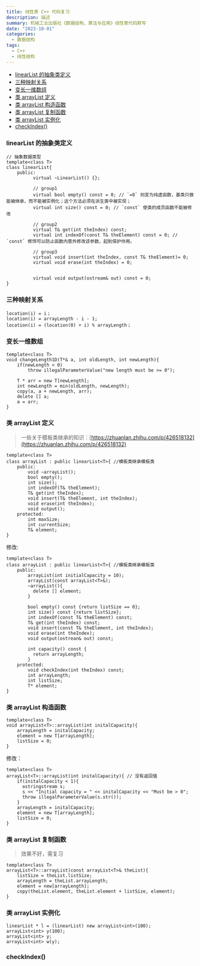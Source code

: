 ```yaml
---
title: 线性表 C++ 代码复习
description: 描述
summary: 机械工业出版社《数据结构、算法与应用》线性表代码默写
date: "2023-10-01"
categories:
  - 数据结构
tags:
  - C++
  - 线性结构
---
```


- [linearList 的抽象类定义](#linearlist-的抽象类定义)
- [三种映射关系](#三种映射关系)
- [变长一维数组](#变长一维数组)
- [类 arrayList 定义](#类-arraylist-定义)
- [类 arrayList 构造函数](#类-arraylist-构造函数)
- [类 arrayList 复制函数](#类-arraylist-复制函数)
- [类 arrayList 实例化](#类-arraylist-实例化)
- [checkIndex()](#checkindex)


### linearList 的抽象类定义

```
// 抽象数据类型
template<class T>
class linearList{
    public:
          virtual ~LinearList() {};

          // group1
          virtual bool empty() const = 0; // `=0` 则变为纯虚函数，基类只做能被继承，而不能被实例化；这个方法必须在派生类中被实现；
          virtual int size() const = 0; // `const` 使类的成员函数不能被修改
          
          // group2
          virtual T& get(int theIndex) const;
          virtual int indexOf(const T& theElement) const = 0; // `const` 修饰可以防止函数内意外修改该参数，起到保护作用。
          
          // group3
          virtual void insert(int theIndex, const T& theElement)= 0;
          virtual void erase(int theIndex) = 0;
          
          
          virtual void output(ostream& out) const = 0;
}
```

### 三种映射关系

```
location(i) = i；
location(i) = arrayLength - i - 1;
location(i) = (location(0) + i) % arrayLength； 
```

### 变长一维数组

```
template<class T>
void changeLength1D(T*& a, int oldLength, int newLength){
    if(newLength < 0)
        throw illegalParameterValue("new length must be >= 0");

    T * arr = new T[newLength];
    int newLength = min(oldLength, newLength);
    copy(a, a + newLength, arr);
    delete [] a;
    a = arr;
}
```



### 类 arrayList 定义 

> 一些关于模板类继承的知识：[https://zhuanlan.zhihu.com/p/426518132](https://zhuanlan.zhihu.com/p/426518132)

```
template<class T>
class arrayList : public linearList<T>{ //模板类继承模板类
    public:
        void ~arrayList();
        bool empty();
        int size();
        int indexOf(T& theElement);
        T& get(int theIndex);
        void insert(T& theElement, int theIndex);
        void erase(int theIndex);
        void output();
    protected:
        int maxSize;
        int currentSize;
        T& element;
}
```

修改:

```
template<class T>
class arrayList : public linearList<T>{ //模板类继承模板类
    public:
        arrayList(int initialCapacity = 10);
        arrayList(const arrayList<T>&);
        ~arrayList(){
          delete [] element;
        }
        
        bool empty() const {return listSize == 0};
        int size() const {return listSize};
        int indexOf(const T& theElement) const;
        T& get(int theIndex) const;
        void insert(const T& theElement, int theIndex);
        void erase(int theIndex);
        void output(ostrean& out) const;

        int capacity() const {
          return arrayLength;
        }
    protected:
        void checkIndex(int theIndex) const;
        int arrayLength;
        int listSize;
        T* element;
}
```

### 类 arrayList 构造函数

```
template<class T>
void arrayList<T>::arrayList(int initalCapacity){
    arrayLength = initalCapacity;
    element = new T[arrayLength];
    listSize = 0;
}
```

修改：

```
template<class T>
arrayList<T>::arrayList(int initalCapacity){ // 没有返回值
    if(initalCapacity < 1){
      ostringstream s;
      s << "Initial capacity = " << initalCapacity << "Must be > 0";
      throw illegalParameterValue(s.str());
    }
    arrayLength = initalCapacity;
    element = new T[arrayLength];
    listSize = 0;
}
```

### 类 arrayList 复制函数

> 效果不好，需复习

```
template<class T>
arrayList<T>::arrayList(const arrayList<T>& theList){
    listSize = theList.listSize;
    arrayLength = theList.arrayLength;
    element = new[arrayLength];
    copy(theList.element, theList.element + listSize, element);
}
```

### 类 arrayList 实例化

```
linearList * l = (linearList) new arrayList<int>(100);
arrayList<int> y(100);
arrayList<int> y;
arrayList<int> w(y);
```

### checkIndex()